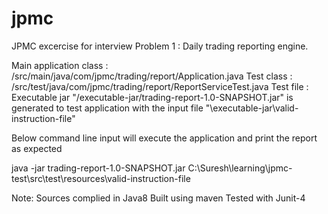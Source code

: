 # jpmc
JPMC excercise for interview
Problem 1 : Daily trading reporting engine.

Main application class : /src/main/java/com/jpmc/trading/report/Application.java
Test class : /src/test/java/com/jpmc/trading/report/ReportServiceTest.java
Test file : 
Executable jar "/executable-jar/trading-report-1.0-SNAPSHOT.jar" is generated to test application with the input file "\executable-jar\valid-instruction-file"

Below command line input will execute the application and print the report as expected

java -jar trading-report-1.0-SNAPSHOT.jar C:\Suresh\learning\jpmc-test\src\test\resources\valid-instruction-file


Note: 
Sources complied in Java8
Built using maven
Tested with Junit-4
